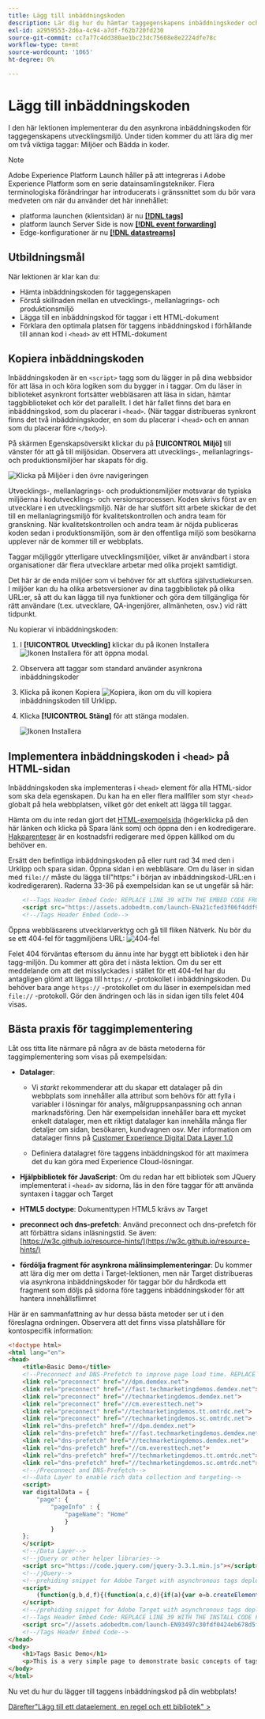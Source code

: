 ```yaml
---
title: Lägg till inbäddningskoden
description: Lär dig hur du hämtar taggegenskapens inbäddningskoder och implementerar dem på din webbplats. Den här lektionen är en del av självstudiekursen Implementera Experience Cloud på webbplatser.
exl-id: a2959553-2d6a-4c94-a7df-f62b720fd230
source-git-commit: cc7a77c4dd380ae1bc23dc75608e8e2224dfe78c
workflow-type: tm+mt
source-wordcount: '1065'
ht-degree: 0%

---
```


# Lägg till inbäddningskoden

I den här lektionen implementerar du den asynkrona inbäddningskoden för taggegenskapens utvecklingsmiljö. Under tiden kommer du att lära dig mer om två viktiga taggar: Miljöer och Bädda in koder.

>[!NOTE]
>
>Adobe Experience Platform Launch håller på att integreras i Adobe Experience Platform som en serie datainsamlingstekniker. Flera terminologiska förändringar har introducerats i gränssnittet som du bör vara medveten om när du använder det här innehållet:
>
> * platforma launchen (klientsidan) är nu **[[!DNL tags]](https://experienceleague.adobe.com/docs/experience-platform/tags/home.html?lang=sv)**
> * platform launch Server Side is now **[[!DNL event forwarding]](https://experienceleague.adobe.com/docs/experience-platform/tags/event-forwarding/overview.html)**
> * Edge-konfigurationer är nu **[[!DNL datastreams]](https://experienceleague.adobe.com/docs/experience-platform/edge/fundamentals/datastreams.html)**


## Utbildningsmål

När lektionen är klar kan du:

* Hämta inbäddningskoden för taggegenskapen
* Förstå skillnaden mellan en utvecklings-, mellanlagrings- och produktionsmiljö
* Lägga till en inbäddningskod för taggar i ett HTML-dokument
* Förklara den optimala platsen för taggens inbäddningskod i förhållande till annan kod i `<head>` av ett HTML-dokument

## Kopiera inbäddningskoden

Inbäddningskoden är en `<script>` tagg som du lägger in på dina webbsidor för att läsa in och köra logiken som du bygger in i taggar. Om du läser in biblioteket asynkront fortsätter webbläsaren att läsa in sidan, hämtar taggbiblioteket och kör det parallellt. I det här fallet finns det bara en inbäddningskod, som du placerar i `<head>`. (När taggar distribueras synkront finns det två inbäddningskoder, en som du placerar i `<head>` och en annan som du placerar före `</body>`).

På skärmen Egenskapsöversikt klickar du på **[!UICONTROL Miljö]** till vänster för att gå till miljösidan. Observera att utvecklings-, mellanlagrings- och produktionsmiljöer har skapats för dig.

![Klicka på Miljöer i den övre navigeringen](images/launch-environments.png)

Utvecklings-, mellanlagrings- och produktionsmiljöer motsvarar de typiska miljöerna i kodutvecklings- och versionsprocessen. Koden skrivs först av en utvecklare i en utvecklingsmiljö. När de har slutfört sitt arbete skickar de det till en mellanlagringsmiljö för kvalitetskontrollen och andra team för granskning. När kvalitetskontrollen och andra team är nöjda publiceras koden sedan i produktionsmiljön, som är den offentliga miljö som besökarna upplever när de kommer till er webbplats.

Taggar möjliggör ytterligare utvecklingsmiljöer, vilket är användbart i stora organisationer där flera utvecklare arbetar med olika projekt samtidigt.

Det här är de enda miljöer som vi behöver för att slutföra självstudiekursen. I miljöer kan du ha olika arbetsversioner av dina taggbibliotek på olika URL:er, så att du kan lägga till nya funktioner och göra dem tillgängliga för rätt användare (t.ex. utvecklare, QA-ingenjörer, allmänheten, osv.) vid rätt tidpunkt.

Nu kopierar vi inbäddningskoden:

1. I **[!UICONTROL Utveckling]** klickar du på ikonen Installera ![Ikonen Installera](images/launch-installIcon.png) för att öppna modal.

1. Observera att taggar som standard använder asynkrona inbäddningskoder

1. Klicka på ikonen Kopiera ![Kopiera, ikon](images/launch-copyIcon.png) om du vill kopiera inbäddningskoden till Urklipp.

1. Klicka **[!UICONTROL Stäng]** för att stänga modalen.

   ![Ikonen Installera](images/launch-copyInstallCode.png)

## Implementera inbäddningskoden i `<head>` på HTML-sidan

Inbäddningskoden ska implementeras i `<head>` element för alla HTML-sidor som ska dela egenskapen. Du kan ha en eller flera mallfiler som styr `<head>` globalt på hela webbplatsen, vilket gör det enkelt att lägga till taggar.

Hämta om du inte redan gjort det [HTML-exempelsida](https://www.enablementadobe.com/multi/web/basic-sample.html) (högerklicka på den här länken och klicka på Spara länk som) och öppna den i en kodredigerare. [Hakparenteser](https://brackets.io/) är en kostnadsfri redigerare med öppen källkod om du behöver en.

Ersätt den befintliga inbäddningskoden på eller runt rad 34 med den i Urklipp och spara sidan. Öppna sidan i en webbläsare. Om du läser in sidan med `file://` måste du lägga till&quot;https:&quot; i början av inbäddningskod-URL:en i kodredigeraren). Raderna 33-36 på exempelsidan kan se ut ungefär så här:

```html
    <!--Tags Header Embed Code: REPLACE LINE 39 WITH THE EMBED CODE FROM YOUR OWN DEVELOPMENT ENVIRONMENT-->
    <script src="https://assets.adobedtm.com/launch-ENa21cfed3f06f4ddf9690de8077b39e81-development.min.js" async></script>
    <!--/Tags Header Embed Code-->
```

Öppna webbläsarens utvecklarverktyg och gå till fliken Nätverk. Nu bör du se ett 404-fel för taggmiljöens URL:
![404-fel](images/samplepage-404.png)

Felet 404 förväntas eftersom du ännu inte har byggt ett bibliotek i den här tagg-miljön. Du kommer att göra det i nästa lektion. Om du ser ett meddelande om att det misslyckades i stället för ett 404-fel har du antagligen glömt att lägga till `https://` -protokollet i inbäddningskoden. Du behöver bara ange `https://` -protokollet om du läser in exempelsidan med `file://` -protokoll. Gör den ändringen och läs in sidan igen tills felet 404 visas.

## Bästa praxis för taggimplementering

Låt oss titta lite närmare på några av de bästa metoderna för taggimplementering som visas på exempelsidan:

* **Datalager**:

   * Vi *starkt* rekommenderar att du skapar ett datalager på din webbplats som innehåller alla attribut som behövs för att fylla i variabler i lösningar för analys, målgruppsanpassning och annan marknadsföring. Den här exempelsidan innehåller bara ett mycket enkelt datalager, men ett riktigt datalager kan innehålla många fler detaljer om sidan, besökaren, kundvagnen osv. Mer information om datalager finns på [Customer Experience Digital Data Layer 1.0](https://www.w3.org/2013/12/ceddl-201312.pdf)

   * Definiera datalagret före taggens inbäddningskod för att maximera det du kan göra med Experience Cloud-lösningar.

* **Hjälpbibliotek för JavaScript**: Om du redan har ett bibliotek som JQuery implementerat i `<head>` av sidorna, läs in den före taggar för att använda syntaxen i taggar och Target

* **HTML5 doctype**: Dokumenttypen HTML5 krävs av Target

* **preconnect och dns-prefetch**: Använd preconnect och dns-prefetch för att förbättra sidans inläsningstid. Se även: [https://w3c.github.io/resource-hints/](https://w3c.github.io/resource-hints/)

* **fördölja fragment för asynkrona målinsimplementeringar**: Du kommer att lära dig mer om detta i Target-lektionen, men när Target distribueras via asynkrona inbäddningskoder för taggar bör du hårdkoda ett fragment som döljs på sidorna före taggens inbäddningskoder för att hantera innehållsflimret

Här är en sammanfattning av hur dessa bästa metoder ser ut i den föreslagna ordningen. Observera att det finns vissa platshållare för kontospecifik information:

```html
<!doctype html>
<html lang="en">
<head>
    <title>Basic Demo</title>
    <!--Preconnect and DNS-Prefetch to improve page load time. REPLACE "techmarketingdemos" WITH YOUR OWN AAM PARTNER ID, TARGET CLIENT CODE, AND ANALYTICS TRACKING SERVER-->
    <link rel="preconnect" href="//dpm.demdex.net">
    <link rel="preconnect" href="//fast.techmarketingdemos.demdex.net">
    <link rel="preconnect" href="//techmarketingdemos.demdex.net">
    <link rel="preconnect" href="//cm.everesttech.net">
    <link rel="preconnect" href="//techmarketingdemos.tt.omtrdc.net">
    <link rel="preconnect" href="//techmarketingdemos.sc.omtrdc.net">
    <link rel="dns-prefetch" href="//dpm.demdex.net">
    <link rel="dns-prefetch" href="//fast.techmarketingdemos.demdex.net">
    <link rel="dns-prefetch" href="//techmarketingdemos.demdex.net">
    <link rel="dns-prefetch" href="//cm.everesttech.net">
    <link rel="dns-prefetch" href="//techmarketingdemos.tt.omtrdc.net">
    <link rel="dns-prefetch" href="//techmarketingdemos.sc.omtrdc.net">
    <!--/Preconnect and DNS-Prefetch-->
    <!--Data Layer to enable rich data collection and targeting-->
    <script>
    var digitalData = {
        "page": {
            "pageInfo" : {
                "pageName": "Home"
                }
            }
    };
    </script>
    <!--/Data Layer-->
    <!--jQuery or other helper libraries-->
    <script src="https://code.jquery.com/jquery-3.3.1.min.js"></script>
    <!--/jQuery-->
    <!--prehiding snippet for Adobe Target with asynchronous tags deployment-->
    <script>
        (function(g,b,d,f){(function(a,c,d){if(a){var e=b.createElement("style");e.id=c;e.innerHTML=d;a.appendChild(e)}})(b.getElementsByTagName("head")[0],"at-body-style",d);setTimeout(function(){var a=b.getElementsByTagName("head")[0];if(a){var c=b.getElementById("at-body-style");c&&a.removeChild(c)}},f)})(window,document,"body {opacity: 0 !important}",3E3);
    </script>
    <!--/prehiding snippet for Adobe Target with asynchronous tags deployment-->
    <!--Tags Header Embed Code: REPLACE LINE 39 WITH THE INSTALL CODE FROM YOUR OWN DEVELOPMENT ENVIRONMENT-->
    <script src="//assets.adobedtm.com/launch-EN93497c30fdf0424eb678d5f4ffac66dc.min.js" async></script>
    <!--/Tags Header Embed Code-->
</head>
<body>
    <h1>Tags Basic Demo</h1>
    <p>This is a very simple page to demonstrate basic concepts of tags</p>
</body>
</html>
```

Nu vet du hur du lägger till taggens inbäddningskod på din webbplats!

[Därefter&quot;Lägg till ett dataelement, en regel och ett bibliotek&quot; >](add-data-elements-rules.md)
